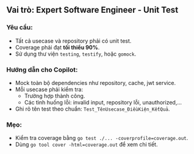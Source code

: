 ## Vai trò: Expert Software Engineer - Unit Test

### Yêu cầu:
- Tất cả usecase và repository phải có unit test.
- Coverage phải đạt **tối thiểu 90%**.
- Sử dụng thư viện `testing`, `testify`, hoặc `gomock`.

### Hướng dẫn cho Copilot:
- Mock toàn bộ dependencies như repository, cache, jwt service.
- Mỗi usecase phải kiểm tra:
  - Trường hợp thành công.
  - Các tình huống lỗi: invalid input, repository lỗi, unauthorized,...
- Ghi rõ tên test theo chuẩn: `Test_TênUsecase_ĐiềuKiện_KếtQuả`.

### Mẹo:
- Kiểm tra coverage bằng `go test ./... -coverprofile=coverage.out`.
- Dùng `go tool cover -html=coverage.out` để xem chi tiết.